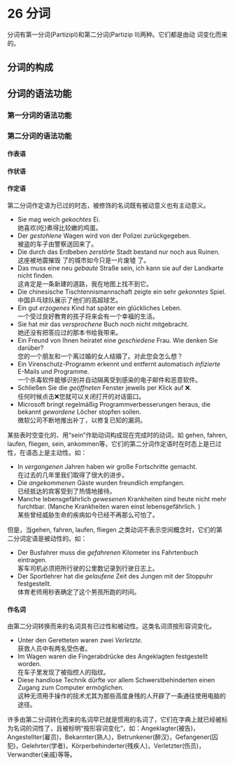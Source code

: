 # 26 分词

分词有第一分词(PartizipI)和第二分词(Partizip II)两种。它们都是由动 词变化而来的。

## 分词的构成

## 分词的语法功能

### 第一分词的语法功能

### 第二分词的语法功能

#### 作表语

#### 作状语

#### 作定语

第二分词作定语为已过的时态，被修饰的名词既有被动意义也有主动意义。 

- Sie mag weich *gekochtes* Ei. <br/>她喜欢(吃)煮得比较嫩的鸡蛋。
- Der *gestohlene* Wagen wird von der Polizei zurückgegeben. <br/>被盗的车子由警察送回来了。
- Die durch das Erdbeben *zerstörte* Stadt bestand nur noch aus Ruinen. <br/>这座被地震摧毁 了的城市如今只是一片废墟 了。
- Das muss eine neu *gebaute* Straße sein, ich kann sie auf der Landkarte nicht finden. <br/>这肯定是一条新建的道路，我在地图上找不到它。
- Die chinesische Tischtennismannschaft zeigte ein sehr *gekonntes* Spiel. <br/>中国乒乓球队展示了他们的高超球艺。
- Ein gut *erzogenes* Kind hat später ein glückliches Leben. <br/>一个受过良好教育的孩子将来会有一个幸福的生活。
- Sie hat mir das *versprochene* Buch noch nicht mitgebracht. <br/>她还没有把答应过的那本书给我带来。
- Ein Freund von Ihnen heiratet eine *geschiedene* Frau. Wie denken Sie darüber? <br/>您的一个朋友和一个离过婚的女人结婚了。对此您会怎么想？
- Ein Virenschutz-Programm erkennt und entfernt automatisch *infizierte* E-Mails und Programme. <br/>一个杀毒软件能够识别并自动隔离受到感染的电子邮件和恶意软件。
- Schließen Sie die *geöffneten* Fenster jeweils per Klick auf ❌. <br/>任何时候点击❌您就可以关闭打开的对话窗口。
- Microsoft bringt regelmäßig Programmverbesserungen heraus, die bekannt *gewordene* Löcher stopfen sollen. <br/>微软公司不断地推出补丁，以修复已知的漏洞。

某些表时空变化的、用“sein”作助动词构成现在完成时的动词，如 gehen, fahren, laufen, fliegen, sein, ankommen等，它们的第二分词作定语时在时态上是已过性，在语态上是主动性。如：

- In *vergangenen* Jahren haben wir große Fortschritte gemacht. <br/>在过去的几年里我们取得了很大的进步。
- Die *angekommenen* Gäste wurden freundlich empfangen. <br/>已经抵达的宾客受到了热情地接待。
- Manche lebensgefährlich *gewesenen* Krankheiten sind heute nicht mehr furchtbar. (Manche Krankheiten waren einst lebensgefährlich. ) <br/>某些曾经威胁生命的疾病如今已经不再那么可怕了。

但是，当gehen, fahren, laufen, fliegen 之类动词不表示空间概念时，它们的第二分词定语是被动性的。如：

- Der Busfahrer muss die *gefahrenen* Kilometer ins Fahrtenbuch eintragen. <br/>客车司机必须把所行驶的公里数记录到行驶日志上。
- Der Sportlehrer hat die *gelaufene* Zeit des Jungen mit der Stoppuhr festgestellt. <br/>体育老师用秒表确定了这个男孩所跑的时间。

#### 作名词

由第二分词转换而来的名词具有已过性和被动性。这类名词须按形容词变化。

- Unter den Geretteten waren zwei *Verletzte*. <br/>获救人员中有两名受伤者。 
- Im Wagen waren die Fingerabdrücke des Angeklagten festgestellt worden. <br/>在车子里发现了被指控人的指纹。
- Diese handlose Technik dürfte vor allem Schwerstbehinderten einen Zugang zum Computer ermöglichen. <br/>
  这种无须用手操作的技术尤其为那些高度身残的人开辟了一条通往使用电脑的途径。

许多由第二分词转化而来的名词早已就是惯用的名词了，它们在字典上就已经被标为名词的词性了，且被标明“按形容词变化”，如：Angeklagter(被告)，Angestellter(雇员)，Bekannter(熟人)，Betrunkener(醉汉)，Gefangener(囚犯)，Gelehrter(学者)，Körperbehinderter(残疾人)，Verletzter(伤员)，Verwandter(亲戚)等等。